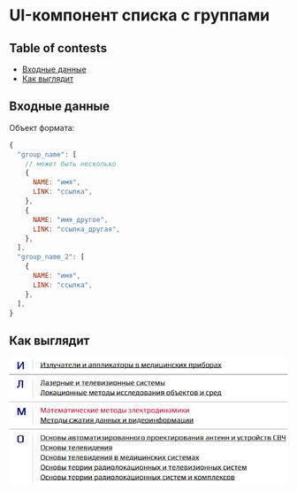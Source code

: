 # UI-компонент списка с группами

## Table of contests

- [Входные данные](#входные-данные)
- [Как выглядит](#как-выглядит)

## Входные данные

Объект формата:

```javascript
{
  "group_name": [
    // может быть несколько
    {
      NAME: "имя",
      LINK: "ссылка",
    },
    {
      NAME: "имя_другое",
      LINK: "ссылка_другая",
    },
  ],
  "group_name_2": [
    {
      NAME: "имя",
      LINK: "ссылка",
    },
  ],
}
```

## Как выглядит

![example](image.png)
